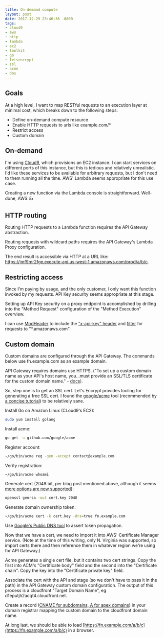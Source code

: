 ```yaml
---
title: On-demand compute
layout: post
date: 2017-12-29 23:46:36 -0800
tags:
- cloud9
- aws
- http
- lambda
- ec2
- toolkit
- go
- letsencrypt
- ssl
- acme
- dns
---
```

## Goals

At a high level, I want to map RESTful requests to an execution layer at minimal cost, which breaks down to the following steps:

* Define on-demand compute resource
* Enable HTTP requests to urls like example.com/\*
* Restrict access
* Custom domain

## On-demand

I'm using [Cloud9](netbook-development), which provisions an EC2 instance. I can start services on different ports of this instance, but this is tedious and relatively unrealistic. I'd like these services to be available for arbitrary requests, but I don't need to them running all the time. AWS' Lambda seems appropriate for this use case.

Creating a new function via the Lambda console is straightforward. Well-done, AWS 👍

## HTTP routing

Routing HTTP requests to a Lambda function requires the API Gateway abstraction.

Routing requests with wildcard paths requires the API Gateway's Lambda Proxy configuration.

The end result is accessible via HTTP at a URL like:
https://jmf9mr2fge.execute-api.us-west-1.amazonaws.com/prod/a/b/c.

## Restricting access

Since I'm paying by usage, and the only customer, I only want this function invoked by my requests. API Key security seems appropriate at this stage.

Setting up API Key security on a proxy endpoint is accomplished by drilling into the "Method Request" configuration of the "Method Execution" overview.

I can use [ModHeader](prototype-toolkit#custom-browser-headers) to include the ["x-api-key" header](https://docs.aws.amazon.com/apigateway/latest/developerguide/how-to-use-postman-to-call-api.html) and [filter](https://docs.google.com/document/d/1-2CSdz1I7Sfr32R_KAYgLffGslpw2eGoX3xyKn1A3Iw/pub#h.us8lgitrn0f5) for requests to "\*.amazonaws.com".

## Custom domain

Custom domains are configured through the API Gateway. The commands below use fn.example.com as an example domain.

API Gateway requires domains use HTTPS. ("To set up a custom domain name as your API's host name, you...must provide an SSL/TLS certificate for the custom domain name." - [docs](https://docs.aws.amazon.com/apigateway/latest/developerguide/how-to-custom-domains.html)).

So, step one is to get an SSL cert. Let's Encrypt provides tooling for generating a free SSL cert. I found the [google/acme](https://github.com/google/acme) tool (recommended by [a concise tutorial](https://medium.com/@yhjor/setup-your-aws-api-gateway-with-custom-domain-in-7-steps-86dd32d968a1)) to be relatively sane.

Install Go on Amazon Linux (CLoud9's EC2):

```sh
sudo yum install golang
```

Install acme:

```sh
go get -u github.com/google/acme
```

Register account:

```sh
~/go/bin/acme reg -gen -accept contact@example.com
```

Verify registration:

```sh
~/go/bin/acme whoami
```

Generate cert (2048 bit, per blog post mentioned above, although it seems [more options are now supported](https://docs.aws.amazon.com/acm/latest/userguide/import-certificate-prerequisites.html)):

```sh
openssl genrsa -out cert.key 2048
```

Generate domain ownership token:

```sh
~/go/bin/acme cert -k cert.key -dns=true fn.example.com
```

Use [Google's Public DNS tool](https://dns.google.com/query?name=_acme-challenge.fn.example.com&type=TXT&dnssec=true) to assert token propagation.

Now that we have a cert, we need to import it into AWS' Certificate Manager service. (Note at the time of this writing, only N. Virginia was supported, so import certs there and then reference them in whatever region we're using for API Gateway.)

Acme generates a single cert file, but it contains two cert strings. Copy the first into ACM's "Certificate body" field and the second into the "Certificate chain". Copy the key into the "Certificate private key" field.

Associate the cert with the API and stage (so we don't have to pass it in the path) in the API Gateway custom domain configuration. The output of this process is a cloudfront "Target Domain Name", eg d1eputjh2acqt4.cloudfront.net.

Create a record ([CNAME for subdomains, A for apex domains](https://docs.aws.amazon.com/apigateway/latest/developerguide/how-to-edge-optimized-custom-domain-name.html)) in your domain registrar mapping the custom domain to the cloudfront domain name.

At long last, we should be able to load [https://fn.example.com/a/b/c](https://fn.example.com/a/b/c) in a browser.